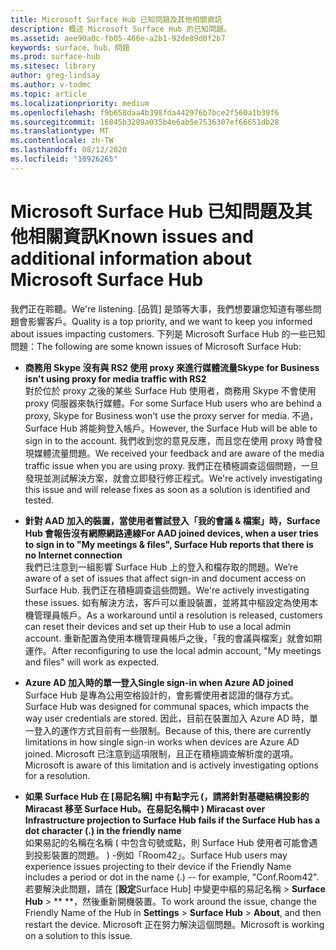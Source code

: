 ```yaml
---
title: Microsoft Surface Hub 已知問題及其他相關資訊
description: 概述 Microsoft Surface Hub 的已知問題。
ms.assetid: aee90a0c-fb05-466e-a2b1-92de89d0f2b7
keywords: surface、hub、問題
ms.prod: surface-hub
ms.sitesec: library
author: greg-lindsay
ms.author: v-todmc
ms.topic: article
ms.localizationpriority: medium
ms.openlocfilehash: f9b658daa4b398fda442976b7bce2f560a1b39f6
ms.sourcegitcommit: 16845b3289a035b4e6ab5e7536307ef66651db28
ms.translationtype: MT
ms.contentlocale: zh-TW
ms.lasthandoff: 08/12/2020
ms.locfileid: "10926265"
---
```

# <span data-ttu-id="108f1-104">Microsoft Surface Hub 已知問題及其他相關資訊</span><span class="sxs-lookup"><span data-stu-id="108f1-104">Known issues and additional information about Microsoft Surface Hub</span></span>

<span data-ttu-id="108f1-105">我們正在聆聽。</span><span class="sxs-lookup"><span data-stu-id="108f1-105">We're listening.</span></span> <span data-ttu-id="108f1-106">[品質] 是頭等大事，我們想要讓您知道有哪些問題會影響客戶。</span><span class="sxs-lookup"><span data-stu-id="108f1-106">Quality is a top priority, and we want to keep you informed about issues impacting customers.</span></span> <span data-ttu-id="108f1-107">下列是 Microsoft Surface Hub 的一些已知問題：</span><span class="sxs-lookup"><span data-stu-id="108f1-107">The following are some known issues of Microsoft Surface Hub:</span></span>

- **<span data-ttu-id="108f1-108">商務用 Skype 沒有與 RS2 使用 proxy 來進行媒體流量</span><span class="sxs-lookup"><span data-stu-id="108f1-108">Skype for Business isn't using proxy for media traffic with RS2</span></span>**
<br/><span data-ttu-id="108f1-109">對於位於 proxy 之後的某些 Surface Hub 使用者，商務用 Skype 不會使用 proxy 伺服器來執行媒體。</span><span class="sxs-lookup"><span data-stu-id="108f1-109">For some Surface Hub users who are behind a proxy, Skype for Business won't use the proxy server for media.</span></span> <span data-ttu-id="108f1-110">不過，Surface Hub 將能夠登入帳戶。</span><span class="sxs-lookup"><span data-stu-id="108f1-110">However, the Surface Hub will be able to sign in to the account.</span></span> <span data-ttu-id="108f1-111">我們收到您的意見反應，而且您在使用 proxy 時會發現媒體流量問題。</span><span class="sxs-lookup"><span data-stu-id="108f1-111">We received your feedback and are aware of the media traffic issue when you are using proxy.</span></span> <span data-ttu-id="108f1-112">我們正在積極調查這個問題，一旦發現並測試解決方案，就會立即發行修正程式。</span><span class="sxs-lookup"><span data-stu-id="108f1-112">We're actively investigating this issue and will release fixes as soon as a solution is identified and tested.</span></span> 

- **<span data-ttu-id="108f1-113">針對 AAD 加入的裝置，當使用者嘗試登入「我的會議 & 檔案」時，Surface Hub 會報告沒有網際網路連線</span><span class="sxs-lookup"><span data-stu-id="108f1-113">For AAD joined devices, when a user tries to sign in to "My meetings & files", Surface Hub reports that there is no Internet connection</span></span>**
<br/><span data-ttu-id="108f1-114">我們已注意到一組影響 Surface Hub 上的登入和檔存取的問題。</span><span class="sxs-lookup"><span data-stu-id="108f1-114">We’re aware of a set of issues that affect sign-in and document access on Surface Hub.</span></span> <span data-ttu-id="108f1-115">我們正在積極調查這些問題。</span><span class="sxs-lookup"><span data-stu-id="108f1-115">We're actively investigating these issues.</span></span> <span data-ttu-id="108f1-116">如有解決方法，客戶可以重設裝置，並將其中樞設定為使用本機管理員帳戶。</span><span class="sxs-lookup"><span data-stu-id="108f1-116">As a workaround until a resolution is released, customers can reset their devices and set up their Hub to use a local admin account.</span></span> <span data-ttu-id="108f1-117">重新配置為使用本機管理員帳戶之後，「我的會議與檔案」就會如期運作。</span><span class="sxs-lookup"><span data-stu-id="108f1-117">After reconfiguring to use the local admin account, "My meetings and files" will work as expected.</span></span>
- **<span data-ttu-id="108f1-118">Azure AD 加入時的單一登入</span><span class="sxs-lookup"><span data-stu-id="108f1-118">Single sign-in when Azure AD joined</span></span>**
<br/><span data-ttu-id="108f1-119">Surface Hub 是專為公用空格設計的，會影響使用者認證的儲存方式。</span><span class="sxs-lookup"><span data-stu-id="108f1-119">Surface Hub was designed for communal spaces, which impacts the way user credentials are stored.</span></span> <span data-ttu-id="108f1-120">因此，目前在裝置加入 Azure AD 時，單一登入的運作方式目前有一些限制。</span><span class="sxs-lookup"><span data-stu-id="108f1-120">Because of this, there are currently limitations in how single sign-in works when devices are Azure AD joined.</span></span> <span data-ttu-id="108f1-121">Microsoft 已注意到這項限制，且正在積極調查解析度的選項。</span><span class="sxs-lookup"><span data-stu-id="108f1-121">Microsoft is aware of this limitation and is actively investigating options for a resolution.</span></span>
- **<span data-ttu-id="108f1-122">如果 Surface Hub 在 [易記名稱] 中有點字元 (，請將針對基礎結構投影的 Miracast 移至 Surface Hub。在易記名稱中 ) </span><span class="sxs-lookup"><span data-stu-id="108f1-122">Miracast over Infrastructure projection to Surface Hub fails if the Surface Hub has a dot character (.) in the friendly name</span></span>**
<br/><span data-ttu-id="108f1-123">如果易記的名稱在名稱 ( 中包含句號或點，則 Surface Hub 使用者可能會遇到投影裝置的問題。 ) -例如「Room42」。</span><span class="sxs-lookup"><span data-stu-id="108f1-123">Surface Hub users may experience issues projecting to their device if the Friendly Name includes a period or dot in the name (.) -- for example, "Conf.Room42".</span></span> <span data-ttu-id="108f1-124">若要解決此問題，請在 [**設定**Surface Hub] 中變更中樞的易記名稱  >  **Surface Hub**  >  \*\* \*\*，然後重新開機裝置。</span><span class="sxs-lookup"><span data-stu-id="108f1-124">To work around the issue, change the Friendly Name of the Hub in **Settings** > **Surface Hub** > **About**, and then restart the device.</span></span> <span data-ttu-id="108f1-125">Microsoft 正在努力解決這個問題。</span><span class="sxs-lookup"><span data-stu-id="108f1-125">Microsoft is working on a solution to this issue.</span></span>